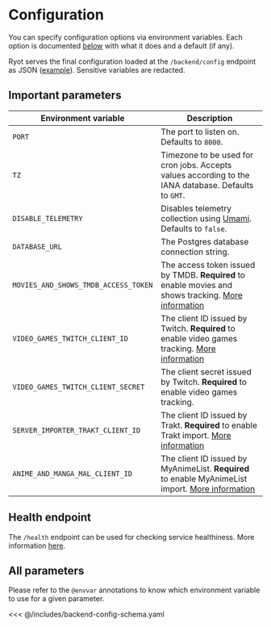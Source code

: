 # Configuration

You can specify configuration options via environment variables. Each option is documented
[below](#all-parameters) with what it does and a default (if any).

Ryot serves the final configuration loaded at the `/backend/config` endpoint as JSON
([example](https://demo.ryot.io/backend/config)). Sensitive variables are redacted.

## Important parameters

| Environment variable                 | Description                                                                                                                       |
| ------------------------------------ | --------------------------------------------------------------------------------------------------------------------------------- |
| `PORT`                               | The port to listen on. Defaults to `8000`.                                                                                        |
| `TZ`                                 | Timezone to be used for cron jobs. Accepts values according to the IANA database. Defaults to `GMT`.                              |
| `DISABLE_TELEMETRY`                  | Disables telemetry collection using [Umami](https://umami.is). Defaults to `false`.                                               |
| `DATABASE_URL`                       | The Postgres database connection string.                                                                                          |
| `MOVIES_AND_SHOWS_TMDB_ACCESS_TOKEN` | The access token issued by TMDB. **Required** to enable movies and shows tracking. [More information](guides/movies-and-shows.md) |
| `VIDEO_GAMES_TWITCH_CLIENT_ID`       | The client ID issued by Twitch. **Required** to enable video games tracking. [More information](guides/video-games.md)            |
| `VIDEO_GAMES_TWITCH_CLIENT_SECRET`   | The client secret issued by Twitch. **Required** to enable video games tracking.                                                  |
| `SERVER_IMPORTER_TRAKT_CLIENT_ID`    | The client ID issued by Trakt. **Required** to enable Trakt import. [More information](guides/trakt.md)                           |
| `ANIME_AND_MANGA_MAL_CLIENT_ID`      | The client ID issued by MyAnimeList. **Required** to enable MyAnimeList import. [More information](guides/mal.md)                 |

## Health endpoint

The `/health` endpoint can be used for checking service healthiness. More information
[here](https://learn.microsoft.com/en-us/azure/architecture/patterns/health-endpoint-monitoring).

## All parameters

Please refer to the `@envvar` annotations to know which environment variable to use for a
given parameter.

<<< @/includes/backend-config-schema.yaml
